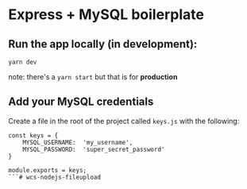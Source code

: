 # Express + MySQL boilerplate

## Run the app locally (in development):
```
yarn dev
```
note: there's a `yarn start` but that is for **production**

## Add your MySQL credentials
Create a file in the root of the project called `keys.js` with the following:

```
const keys = {
    MYSQL_USERNAME:  'my_username',
    MYSQL_PASSWORD:  'super_secret_password'
}

module.exports = keys;
```# wcs-nodejs-fileupload
